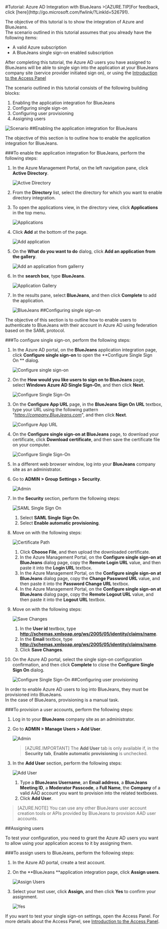 <properties pageTitle="Tutorial: Azure AD Integration with BlueJeans | Windows Azure" description="Learn how to use BlueJeans with Azure Active Directory to enable single sign-on, automated provisioning, and more!." services="active-directory" authors="MarkusVi"  documentationCenter="na" manager="stevenpo"/>
<tags ms.service="active-directory" ms.devlang="na" ms.topic="article" ms.tgt_pltfrm="na" ms.workload="identity" ms.date="08/01/2015" ms.author="markvi" />
#Tutorial: Azure AD Integration with BlueJeans
>[AZURE.TIP]For feedback, click [here](http://go.microsoft.com/fwlink/?LinkId=526791).

The objective of this tutorial is to show the integration of Azure and BlueJeans.  
The scenario outlined in this tutorial assumes that you already have the following items:

-   A valid Azure subscription
-   A BlueJeans single sign-on enabled subscription

After completing this tutorial, the Azure AD users you have assigned to BlueJeans will be able to single sign into the application at your BlueJeans company site (service provider initiated sign on), or using the [Introduction to the Access Panel](https://msdn.microsoft.com/zh-cn/library/dn308586)

The scenario outlined in this tutorial consists of the following building blocks:

1.  Enabling the application integration for BlueJeans
2.  Configuring single sign-on
3.  Configuring user provisioning
4.  Assigning users

![Scenario](./media/active-directory-saas-bluejeans-tutorial/IC785860.png "Scenario")
##Enabling the application integration for BlueJeans

The objective of this section is to outline how to enable the application integration for BlueJeans.

###To enable the application integration for BlueJeans, perform the following steps:

1.  In the Azure Management Portal, on the left navigation pane, click **Active Directory**.

    ![Active Directory](./media/active-directory-saas-bluejeans-tutorial/IC700993.png "Active Directory")

2.  From the **Directory** list, select the directory for which you want to enable directory integration.

3.  To open the applications view, in the directory view, click **Applications** in the top menu.

    ![Applications](./media/active-directory-saas-bluejeans-tutorial/IC700994.png "Applications")

4.  Click **Add** at the bottom of the page.

    ![Add application](./media/active-directory-saas-bluejeans-tutorial/IC749321.png "Add application")

5.  On the **What do you want to do** dialog, click **Add an application from the gallery**.

    ![Add an application from gallerry](./media/active-directory-saas-bluejeans-tutorial/IC749322.png "Add an application from gallerry")

6.  In the **search box**, type **BlueJeans**.

    ![Application Gallery](./media/active-directory-saas-bluejeans-tutorial/IC785861.png "Application Gallery")

7.  In the results pane, select **BlueJeans**, and then click **Complete** to add the application.

    ![BlueJeans](./media/active-directory-saas-bluejeans-tutorial/IC785862.png "BlueJeans")
##Configuring single sign-on

The objective of this section is to outline how to enable users to authenticate to BlueJeans with their account in Azure AD using federation based on the SAML protocol.

###To configure single sign-on, perform the following steps:

1.  In the Azure AD portal, on the **BlueJeans** application integration page, click **Configure single sign-on** to open the **Configure Single Sign On ** dialog.

    ![Configure single sign-on](./media/active-directory-saas-bluejeans-tutorial/IC785863.png "Configure single sign-on")

2.  On the **How would you like users to sign on to BlueJeans** page, select **Windows Azure AD Single Sign-On**, and then click **Next**.

    ![Configure Single Sign-On](./media/active-directory-saas-bluejeans-tutorial/IC785864.png "Configure Single Sign-On")

3.  On the **Configure App URL** page, in the **BlueJeans Sign On URL** textbox, type your URL using the following pattern "*https://company.BlueJeans.com*", and then click **Next**.

    ![Configure App URL](./media/active-directory-saas-bluejeans-tutorial/IC785865.png "Configure App URL")

4.  On the **Configure single sign-on at BlueJeans** page, to download your certificate, click **Download certificate**, and then save the certificate file on your computer.

    ![Configure Single Sign-On](./media/active-directory-saas-bluejeans-tutorial/IC785866.png "Configure Single Sign-On")

5.  In a different web browser window, log into your **BlueJeans** company site as an administrator.

6.  Go to **ADMIN \> Group Settings \> Security**.

    ![Admin](./media/active-directory-saas-bluejeans-tutorial/IC785868.png "Admin")

7.  In the **Security** section, perform the following steps:

    ![SAML Single Sign On](./media/active-directory-saas-bluejeans-tutorial/IC785869.png "SAML Single Sign On")

    1.  Select **SAML Single Sign On**.
    2.  Select **Enable automatic provisioning**.

8.  Move on with the following steps:

    ![Certificate Path](./media/active-directory-saas-bluejeans-tutorial/IC785870.png "Certificate Path")

    1.  Click **Choose File**, and then upload the downloaded certificate.
    2.  In the Azure Management Portal, on the **Configure single sign-on at BlueJeans** dialog page, copy the **Remote Login URL** value, and then paste it into the **Login URL** textbox.
    3.  In the Azure Management Portal, on the **Configure single sign-on at BlueJeans** dialog page, copy the **Change Password URL** value, and then paste it into the **Password Change URL** textbox.
    4.  In the Azure Management Portal, on the **Configure single sign-on at BlueJeans** dialog page, copy the **Remote Logout URL** value, and then paste it into the **Logout URL** textbox.

9.  Move on with the following steps:

    ![Save Changes](./media/active-directory-saas-bluejeans-tutorial/IC785874.png "Save Changes")

    1.  In the **User id** textbox, type **http://schemas.xmlsoap.org/ws/2005/05/identity/claims/name**.
    2.  In the **Email** textbox, type **http://schemas.xmlsoap.org/ws/2005/05/identity/claims/name**.
    3.  Click **Save Changes**.

10. On the Azure AD portal, select the single sign-on configuration confirmation, and then click **Complete** to close the **Configure Single Sign On** dialog.

    ![Configure Single Sign-On](./media/active-directory-saas-bluejeans-tutorial/IC785876.png "Configure Single Sign-On")
##Configuring user provisioning

In order to enable Azure AD users to log into BlueJeans, they must be provisioned into BlueJeans.  
In the case of BlueJeans, provisioning is a manual task.

###To provision a user accounts, perform the following steps:

1.  Log in to your **BlueJeans** company site as an administrator.

2.  Go to **ADMIN \> Manage Users \> Add User**.

    ![Admin](./media/active-directory-saas-bluejeans-tutorial/IC785877.png "Admin")

    >[AZURE.IMPORTANT] The **Add User** tab is only available if, in the **Security tab**, **Enable automatic provisioning** is unchecked.

3.  In the **Add User** section, perform the following steps:

    ![Add User](./media/active-directory-saas-bluejeans-tutorial/IC785886.png "Add User")

    1.  Type a **BlueJeans Username**, an **Email address**, a **BlueJeans Meeting ID**, a **Moderator Passcode**, a **Full Name**, the **Company** of a valid AAD account you want to provision into the related textboxes.
    2.  Click **Add User**.

>[AZURE.NOTE] You can use any other BlueJeans user account creation tools or APIs provided by BlueJeans to provision AAD user accounts.

##Assigning users

To test your configuration, you need to grant the Azure AD users you want to allow using your application access to it by assigning them.

###To assign users to BlueJeans, perform the following steps:

1.  In the Azure AD portal, create a test account.

2.  On the **BlueJeans **application integration page, click **Assign users**.

    ![Assign Users](./media/active-directory-saas-bluejeans-tutorial/IC785887.png "Assign Users")

3.  Select your test user, click **Assign**, and then click **Yes** to confirm your assignment.

    ![Yes](./media/active-directory-saas-bluejeans-tutorial/IC767830.png "Yes")

If you want to test your single sign-on settings, open the Access Panel. For more details about the Access Panel, see [Introduction to the Access Panel](https://msdn.microsoft.com/zh-cn/library/dn308586).
